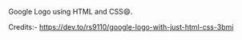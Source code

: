 Google Logo using HTML and CSS😄.

Credits:- https://dev.to/rs9110/google-logo-with-just-html-css-3bmi 
